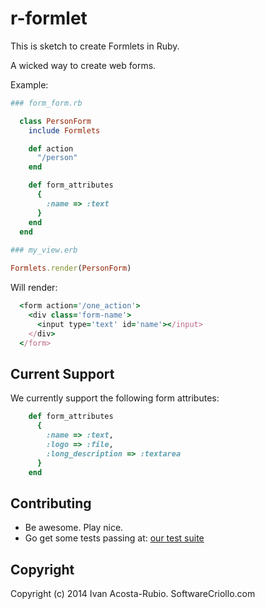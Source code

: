 # r-formlet

This is sketch to create Formlets in Ruby. 

A wicked way to create web forms. 

Example: 

```ruby
### form_form.rb

  class PersonForm
    include Formlets

    def action
      "/person"
    end

    def form_attributes
      {
        :name => :text
      }
    end
  end
  
### my_view.erb

Formlets.render(PersonForm)

```

Will render: 

```ruby
  <form action='/one_action'>
    <div class='form-name'>
      <input type='text' id='name'></input>
    </div>
  </form>
```

## Current Support

We currently support the following form attributes:

```ruby
    def form_attributes
      {
        :name => :text,
        :logo => :file,
        :long_description => :textarea
      }
    end
```

## Contributing
 
* Be awesome. Play nice.
* Go get some tests passing at: [our test suite](https://github.com/ivanacostarubio/r-formlets/blob/master/spec/r-formlet_spec.rb)

## Copyright


Copyright (c) 2014 Ivan Acosta-Rubio. SoftwareCriollo.com



